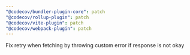 ```yaml
---
"@codecov/bundler-plugin-core": patch
"@codecov/rollup-plugin": patch
"@codecov/vite-plugin": patch
"@codecov/webpack-plugin": patch
---
```


Fix retry when fetching by throwing custom error if response is not okay
